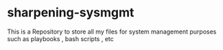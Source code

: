 # sharpening-sysmgmt
This is a Repository to store all my files for system management purposes such as playbooks , bash scripts , etc
